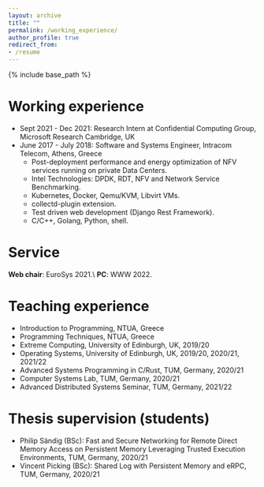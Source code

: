 ```yaml
---
layout: archive
title: ""
permalink: /working_experience/
author_profile: true
redirect_from:
- /resume
---
```


{% include base_path %}

Working experience
======
* Sept 2021 - Dec 2021: Research Intern at Confidential Computing Group, Microsoft Research Cambridge, UK
* June 2017 - July 2018: Software and Systems Engineer, Intracom Telecom, Athens, Greece
  * Post-deployment performance and energy optimization of NFV services running on private Data Centers.
  * Intel Technologies: DPDK, RDT, NFV and Network Service Benchmarking. 
  * Kubernetes, Docker, Qemu/KVM, Libvirt VMs.
  * collectd-plugin extension.
  * Test driven web development (Django Rest Framework).
  * C/C++, Golang, Python, shell.


Service
======
<strong>Web chair</strong>: EuroSys 2021.\\
<strong>PC</strong>: WWW 2022.



Teaching experience
======
* Introduction to Programming, NTUA, Greece
* Programming Techniques, NTUA, Greece
* Extreme Computing, University of Edinburgh, UK, 2019/20
* Operating Systems, University of Edinburgh, UK, 2019/20, 2020/21, 2021/22
* Advanced Systems Programming in C/Rust, TUM, Germany, 2020/21
* Computer Systems Lab, TUM, Germany, 2020/21
* Advanced Distributed Systems Seminar, TUM, Germany, 2021/22

Thesis supervision (students)
======
* Philip Sändig (BSc): Fast and Secure Networking for Remote Direct Memory Access on Persistent Memory Leveraging Trusted Execution Environments, TUM, Germany, 2020/21
* Vincent Picking (BSc): Shared Log with Persistent Memory and eRPC, TUM, Germany, 2020/21
